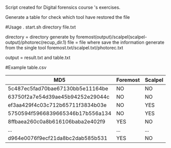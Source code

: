 Script created for Digital forensics course 's exercises.

Generate a table for check which tool have restored the file

#Usage
. start.sh directory file.txt

directory = directory generate by foremost(output)/scalpel(scalpel-output)/photorec(recup_dir.1)
file = file where save the information generate from the single tool foremost.txt/scalpel.txt/photorec.txt

output = result.txt and table.txt


#Example 
table.csv

|MD5|Foremost|Scalpel|Photorec|Type|Dimension|
|---|--------|-------|--------|----|---------|
5c487ec5fad70bae67130bb5e11164be |       NO|      NO|       YES|    docx|    12K|
63750f2a7e54d39ae45b94252e29044c |       NO|      NO|       YES|    docx|    12K|
ef3aa429f4c03c712b65711f3834b03e |       NO|     YES|        NO|     fws|   3,9M|    
5750594f5966839665346b17b556a134 |       NO|     YES|       YES|     gif|   4,0K|
8ffbaea260c0a8b616106baba2e402f9 |      YES|      NO|        NO|     gif|    44M|
...                              |      ...|     ...|       ...|     ...|    ...|
d964e0076f9ecf21da8bc2dab585b531 |      YES|      NO|       NO |     gif|    44M|   

